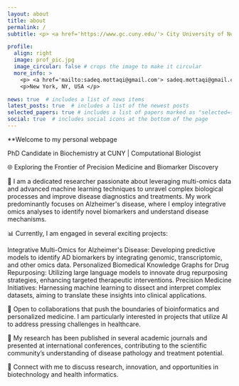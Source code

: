 ```yaml
---
layout: about
title: about
permalink: /
subtitle: <p> <a href='https://www.gc.cuny.edu/'> City University of New York </a> </p>

profile:
  align: right
  image: prof_pic.jpg
  image_circular: false # crops the image to make it circular
  more_info: >
    <p> <a href='mailto:sadeq.mottaqi@gmail.com'> sadeq.mottaqi@gmail.com </a> </p>
    <p>New York, NY, USA </p>

news: true  # includes a list of news items
latest_posts: true  # includes a list of the newest posts
selected_papers: true # includes a list of papers marked as "selected={true}"
social: true  # includes social icons at the bottom of the page
---
```


**Welcome to my personal webpage

PhD Candidate in Biochemistry at CUNY | Computational Biologist

🌐 Exploring the Frontier of Precision Medicine and Biomarker Discovery

🧬 I am a dedicated researcher passionate about leveraging multi-omics data and advanced machine learning techniques to unravel complex biological processes and improve disease diagnostics and treatments. My work predominantly focuses on Alzheimer's disease, where I employ integrative omics analyses to identify novel biomarkers and understand disease mechanisms.

📊 Currently, I am engaged in several exciting projects:

Integrative Multi-Omics for Alzheimer's Disease: Developing predictive models to identify AD biomarkers by integrating genomic, transcriptomic, and other omics data.
Personalized Biomedical Knowledge Graphs for Drug Repurposing: Utilizing large language models to innovate drug repurposing strategies, enhancing targeted therapeutic interventions.
Precision Medicine Initiatives: Harnessing machine learning to dissect and interpret complex datasets, aiming to translate these insights into clinical applications.

👥 Open to collaborations that push the boundaries of bioinformatics and personalized medicine. I am particularly interested in projects that utilize AI to address pressing challenges in healthcare.

📝 My research has been published in several academic journals and presented at international conferences, contributing to the scientific community’s understanding of disease pathology and treatment potential.

🔗 Connect with me to discuss research, innovation, and opportunities in biotechnology and health informatics.

